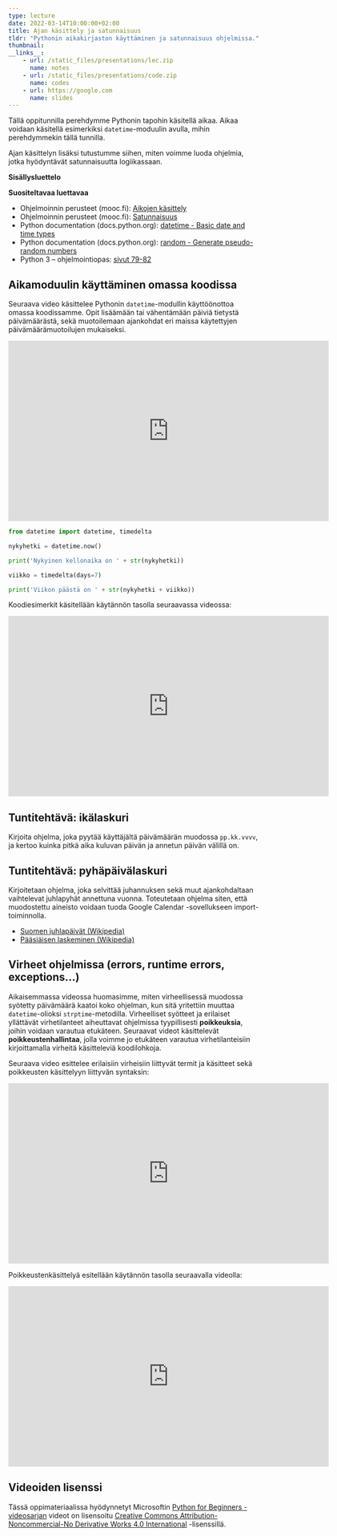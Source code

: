 ```yaml
---
type: lecture
date: 2022-03-14T10:00:00+02:00
title: Ajan käsittely ja satunnaisuus
tldr: "Pythonin aikakirjaston käyttäminen ja satunnaisuus ohjelmissa."
thumbnail: 
__links__: 
    - url: /static_files/presentations/lec.zip
      name: notes
    - url: /static_files/presentations/code.zip
      name: codes
    - url: https://google.com
      name: slides
---
```



Tällä oppitunnilla perehdymme Pythonin tapohin käsitellä aikaa. Aikaa voidaan käsitellä esimerkiksi `datetime`-moduulin avulla, mihin perehdymmekin tällä tunnilla.

Ajan käsittelyn lisäksi tutustumme siihen, miten voimme luoda ohjelmia, jotka hyödyntävät satunnaisuutta logiikassaan.

**Sisällysluettelo**

<div class="js-toc"></div>


**Suositeltavaa luettavaa**

* Ohjelmoinnin perusteet (mooc.fi): [Aikojen käsittely](https://ohjelmointi-21.mooc.fi/osa-7/3-aikojen-kasittely)
* Ohjelmoinnin perusteet (mooc.fi): [Satunnaisuus](https://ohjelmointi-21.mooc.fi/osa-7/2-satunnaisuus)
* Python documentation (docs.python.org): [datetime - Basic date and time types](https://docs.python.org/3/library/datetime.html)
* Python documentation (docs.python.org): [random - Generate pseudo-random numbers](https://docs.python.org/3/library/random.html)
* Python 3 – ohjelmointiopas: [sivut 79-82](http://urn.fi/URN:ISBN:978-952-335-622-1)




## Aikamoduulin käyttäminen omassa koodissa

Seuraava video käsittelee Pythonin `datetime`-modullin käyttöönottoa omassa koodissamme. Opit lisäämään tai vähentämään päiviä tietystä päivämäärästä, sekä muotoilemaan ajankohdat eri maissa käytettyjen päivämäärämuotoilujen mukaiseksi.

<iframe src="https://channel9.msdn.com/Series/Intro-to-Python-Development/Python-for-Beginners-15-of-44-Date-Data-Types/player" width="640" height="360" allowFullScreen frameBorder="0" title="Python for Beginners [15 of 44] Date Data Types - Microsoft Channel 9 Video"></iframe>

```python
from datetime import datetime, timedelta

nykyhetki = datetime.now()

print('Nykyinen kellonaika on ' + str(nykyhetki))

viikko = timedelta(days=7)

print('Viikon päästä on ' + str(nykyhetki + viikko))
```

Koodiesimerkit käsitellään käytännön tasolla seuraavassa videossa:

<iframe src="https://channel9.msdn.com/Series/Intro-to-Python-Development/Python-for-Beginners-16-of-44-Demo-Dates/player" width="640" height="360" allowFullScreen frameBorder="0" title="Python for Beginners [16 of 44] Demo: Dates - Microsoft Channel 9 Video"></iframe>


## Tuntitehtävä: ikälaskuri

Kirjoita ohjelma, joka pyytää käyttäjältä päivämäärän muodossa `pp.kk.vvvv`, ja kertoo kuinka pitkä aika kuluvan päivän ja annetun päivän välillä on.


## Tuntitehtävä: pyhäpäivälaskuri

Kirjoitetaan ohjelma, joka selvittää juhannuksen sekä muut ajankohdaltaan vaihtelevat juhlapyhät annettuna vuonna. Toteutetaan ohjelma siten, että muodostettu aineisto voidaan tuoda Google Calendar -sovellukseen import-toiminnolla.

* [Suomen juhlapäivät (Wikipedia)](https://fi.wikipedia.org/wiki/Suomen_juhlap%C3%A4iv%C3%A4t)
* [Pääsiäisen laskeminen (Wikipedia)](https://fi.wikipedia.org/wiki/P%C3%A4%C3%A4si%C3%A4isen_laskeminen)



## Virheet ohjelmissa (errors, runtime errors, exceptions...)

Aikaisemmassa videossa huomasimme, miten virheellisessä muodossa syötetty päivämäärä kaatoi koko ohjelman, kun sitä yritettiin muuttaa `datetime`-olioksi `strptime`-metodilla. Virheelliset syötteet ja erilaiset yllättävät virhetilanteet aiheuttavat ohjelmissa tyypillisesti **poikkeuksia**, joihin voidaan varautua etukäteen. Seuraavat videot käsittelevät **poikkeustenhallintaa**, jolla voimme jo etukäteen varautua virhetilanteisiin kirjoittamalla virheitä käsitteleviä koodilohkoja.

Seuraava video esittelee erilaisiin virheisiin liittyvät termit ja käsitteet sekä poikkeusten käsittelyyn liittyvän syntaksin:

<iframe src="https://channel9.msdn.com/Series/Intro-to-Python-Development/Python-for-Beginners-17-of-44-Error-Handling/player" width="640" height="360" allowFullScreen frameBorder="0" title="Python for Beginners [17 of 44] Error Handling - Microsoft Channel 9 Video"></iframe>

Poikkeustenkäsittelyä esitellään käytännön tasolla seuraavalla videolla:

<iframe src="https://channel9.msdn.com/Series/Intro-to-Python-Development/Python-for-Beginners-18-of-44-Demo-Error-Handling/player" width="640" height="360" allowFullScreen frameBorder="0" title="Python for Beginners [18 of 44] Demo: Error Handling - Microsoft Channel 9 Video"></iframe>



## Videoiden lisenssi 

Tässä oppimateriaalissa hyödynnetyt Microsoftin [Python for Beginners -videosarjan](https://channel9.msdn.com/Series/Intro-to-Python-Development/) videot on lisensoitu [Creative Commons Attribution-Noncommercial-No Derivative Works 4.0 International](https://creativecommons.org/licenses/by-nc-nd/4.0/) -lisenssillä.
